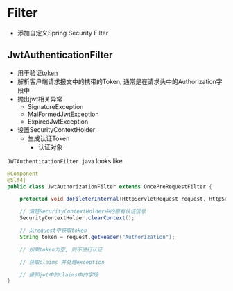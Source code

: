 # Filter

- 添加自定义Spring Security Filter

## JwtAuthenticationFilter 

- 用于验证[token](../../network/http-token.md#jwt)
- 解析客户端请求报文中的携带的Token, 通常是在请求头中的Authorization字段中
- 抛出jwt相关异常
  - SignatureException
  - MalFormedJwtException
  - ExpiredJwtException
- 设置SecurityContextHolder
  - 生成认证Token
    - 认证对象 

`JWTAuthenticationFilter.java` looks like

```java
@Component
@Slf4j
public class JwtAuthorizationFilter extends OncePreRequestFilter {

    protected void doFileterInternal(HttpServletRequest request, HttpServletResponse response, FilterChain filterChain) throws ServletExceptionl, IOException {

    // 清楚SecurityContextHolder中的原有认证信息
    SecurityContextHolder.clearContext();

    // 从request中获取token
    String token = request.getHeader("Authorization");

    // 如果token为空, 则不进行认证

    // 获取claims 并处理exception

    // 接卸jwt中的claims中的字段
}
```